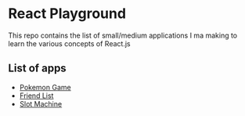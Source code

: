 # React Playground

This repo contains the list of small/medium applications I ma making to learn the various concepts of React.js 

## List of apps

- [Pokemon Game](https://github.com/TheJSGirl/PokemonGame)
- [Friend List](https://github.com/TheJSGirl/friendList-react)
- [Slot Machine](https://github.com/TheJSGirl/slotMachine)
